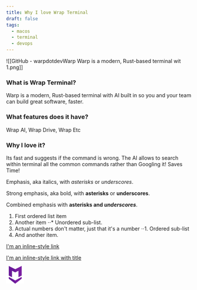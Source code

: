 ```yaml
---
title: Why I love Wrap Terminal
draft: false
tags:
  - macos
  - terminal
  - devops
---
```


![[GitHub - warpdotdevWarp Warp is a modern, Rust-based terminal wit 1.png]]

### What is Wrap Terminal?

Warp is a modern, Rust-based terminal with AI built in so you and your team can build great software, faster.
### What features does it have?

Wrap AI, Wrap Drive, Wrap Etc

### Why I love it?

Its fast and suggests if the command is wrong. The AI allows to search within terminal all the common commands rather than Googling it! Saves Time!



Emphasis, aka italics, with *asterisks* or _underscores_.

Strong emphasis, aka bold, with **asterisks** or __underscores__.

Combined emphasis with **asterisks and _underscores_**.
1. First ordered list item
2. Another item
⋅⋅* Unordered sub-list. 
1. Actual numbers don't matter, just that it's a number
⋅⋅1. Ordered sub-list
4. And another item.

[I'm an inline-style link](https://www.google.com)

[I'm an inline-style link with title](https://www.google.com "Google's Homepage")

![descriptive alt text](https://github.com/adam-p/markdown-here/raw/master/src/common/images/icon48.png "Logo Title Text 1") 
